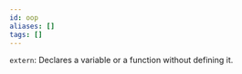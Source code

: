 ```yaml
---
id: oop
aliases: []
tags: []
---
```


`extern`: Declares a variable or a function without defining it.
